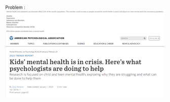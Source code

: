Problem : 
![Alt text](image.png)
![Alt text](Kids%E2%80%99-mental-health-is-in-crisis-Here%E2%80%99s-what-psychologists-are-doing-to-help.png)
